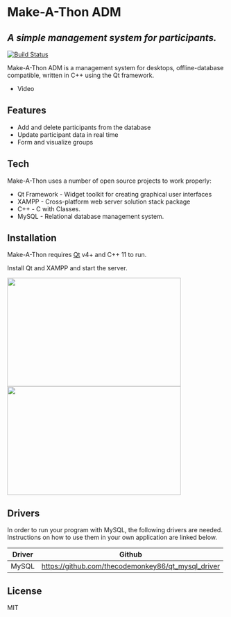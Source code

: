 # Make-A-Thon ADM
## _A simple management system for participants._

[![Build Status](https://travis-ci.org/joemccann/dillinger.svg?branch=master)](https://travis-ci.org/joemccann/dillinger)

Make-A-Thon ADM is a management system for desktops, offline-database compatible,
written in C++ using the Qt framework.

- Video

## Features

- Add and delete participants from the database
- Update participant data in real time
- Form and visualize groups

## Tech

Make-A-Thon uses a number of open source projects to work properly:

- Qt Framework - Widget toolkit for creating graphical user interfaces
- XAMPP - Cross-platform web server solution stack package
- C++ - C with Classes.
- MySQL - Relational database management system.

## Installation

Make-A-Thon requires [Qt](https://www.qt.io/) v4+ and C++ 11 to run.

Install Qt and XAMPP and start the server.

<img src="https://user-images.githubusercontent.com/68204412/118670112-5277fb80-b7c4-11eb-9725-92f1601db8e2.png" width="400" height="250">

<img src="https://user-images.githubusercontent.com/68204412/118670336-84895d80-b7c4-11eb-94fc-055b15142853.png" width="400" height="250">

## Drivers

In order to run your program with MySQL, the following drivers are needed.
Instructions on how to use them in your own application are linked below.

| Driver | Github |
| ------ | ------ |
| MySQL | https://github.com/thecodemonkey86/qt_mysql_driver

## License

MIT
